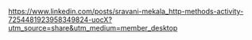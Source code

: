 
https://www.linkedin.com/posts/sravani-mekala_http-methods-activity-7254481923958349824-uocX?utm_source=share&utm_medium=member_desktop



